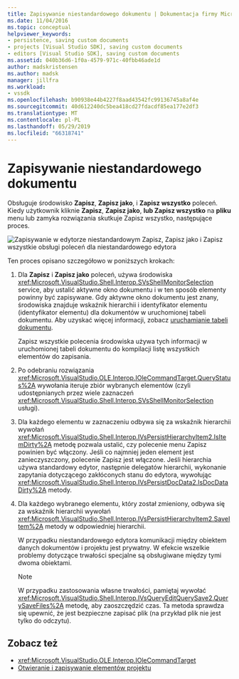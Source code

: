 ```yaml
---
title: Zapisywanie niestandardowego dokumentu | Dokumentacja firmy Microsoft
ms.date: 11/04/2016
ms.topic: conceptual
helpviewer_keywords:
- persistence, saving custom documents
- projects [Visual Studio SDK], saving custom documents
- editors [Visual Studio SDK], saving custom documents
ms.assetid: 040b36d6-1f0a-4579-971c-40fbb46ade1d
author: madskristensen
ms.author: madsk
manager: jillfra
ms.workload:
- vssdk
ms.openlocfilehash: b90938e44b4227f8aad43542fc99136745a8af4e
ms.sourcegitcommit: 40d612240dc5bea418cd27fdacdf85ea177e2df3
ms.translationtype: MT
ms.contentlocale: pl-PL
ms.lasthandoff: 05/29/2019
ms.locfileid: "66318741"
---
```

# <a name="saving-a-custom-document"></a>Zapisywanie niestandardowego dokumentu
Obsługuje środowisko **Zapisz**, **Zapisz jako**, i **Zapisz wszystko** poleceń. Kiedy użytkownik kliknie **Zapisz**, **Zapisz jako**, **lub Zapisz wszystko** na **pliku** menu lub zamyka rozwiązania skutkuje Zapisz wszystko, następujące proces.

 ![Zapisywanie w edytorze niestandardowym](../../extensibility/internals/media/private.gif "prywatnej") Zapisz, Zapisz jako i Zapisz wszystkie obsługi poleceń dla niestandardowego edytora

 Ten proces opisano szczegółowo w poniższych krokach:

1. Dla **Zapisz** i **Zapisz jako** poleceń, używa środowiska <xref:Microsoft.VisualStudio.Shell.Interop.SVsShellMonitorSelection> service, aby ustalić aktywne okno dokumentu i w ten sposób elementy powinny być zapisywane. Gdy aktywne okno dokumentu jest znany, środowiska znajduje wskaźnik hierarchii i identyfikator elementu (identyfikator elementu) dla dokumentów w uruchomionej tabeli dokumentu. Aby uzyskać więcej informacji, zobacz [uruchamianie tabeli dokumentu](../../extensibility/internals/running-document-table.md).

     Zapisz wszystkie polecenia środowiska używa tych informacji w uruchomionej tabeli dokumentu do kompilacji listę wszystkich elementów do zapisania.

2. Po odebraniu rozwiązania <xref:Microsoft.VisualStudio.OLE.Interop.IOleCommandTarget.QueryStatus%2A> wywołania iteruje zbiór wybranych elementów (czyli udostępnianych przez wiele zaznaczeń <xref:Microsoft.VisualStudio.Shell.Interop.SVsShellMonitorSelection> usługi).

3. Dla każdego elementu w zaznaczeniu odbywa się za wskaźnik hierarchii wywołań <xref:Microsoft.VisualStudio.Shell.Interop.IVsPersistHierarchyItem2.IsItemDirty%2A> metodę pozwala ustalić, czy polecenie menu Zapisz powinien być włączony. Jeśli co najmniej jeden element jest zanieczyszczony, polecenie Zapisz jest włączone. Jeśli hierarchia używa standardowy edytor, następnie delegatów hierarchii, wykonanie zapytania dotyczącego zakłóconych stanu do edytora, wywołując <xref:Microsoft.VisualStudio.Shell.Interop.IVsPersistDocData2.IsDocDataDirty%2A> metody.

4. Dla każdego wybranego elementu, który został zmieniony, odbywa się za wskaźnik hierarchii wywołań <xref:Microsoft.VisualStudio.Shell.Interop.IVsPersistHierarchyItem2.SaveItem%2A> metody w odpowiedniej hierarchii.

     W przypadku niestandardowego edytora komunikacji między obiektem danych dokumentów i projektu jest prywatny. W efekcie wszelkie problemy dotyczące trwałości specjalne są obsługiwane między tymi dwoma obiektami.

    > [!NOTE]
    > W przypadku zastosowania własne trwałości, pamiętaj wywołać <xref:Microsoft.VisualStudio.Shell.Interop.IVsQueryEditQuerySave2.QuerySaveFiles%2A> metodę, aby zaoszczędzić czas. Ta metoda sprawdza się upewnić, że jest bezpieczne zapisać plik (na przykład plik nie jest tylko do odczytu).

## <a name="see-also"></a>Zobacz też
- <xref:Microsoft.VisualStudio.OLE.Interop.IOleCommandTarget>
- [Otwieranie i zapisywanie elementów projektu](../../extensibility/internals/opening-and-saving-project-items.md)